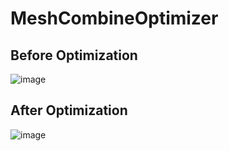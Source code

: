# MeshCombineOptimizer

## Before Optimization
![image](https://user-images.githubusercontent.com/47694762/170800675-c191848d-ad13-4e78-bbca-fae9808393ed.png)

## After Optimization
![image](https://user-images.githubusercontent.com/47694762/170800713-85a43fc9-2413-423c-ab1a-40dad689fb94.png)
